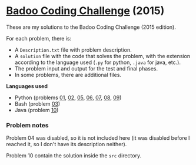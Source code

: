 # [Badoo Coding Challenge](http://challenge.badoo.com/) (2015)

These are my solutions to the Badoo Coding Challenge (2015 edition).

For each problem, there is:
- A `Description.txt` file with problem description.
- A `solution` file with the code that solves the problem, with the extension according to the language used (`.py` for python, `.java` for java, etc.).
- The problem input and output for the test and final phases.
- In some problems, there are additional files.


**Languages used**
- Python (problems [01](01-Pass_the_message), [02](02-Car_Park), [05](05-The_poor_chimpanzees), [06](06-Cheating_classes), [07](07-Seek_and_Destroy), [08](08-Weeping_weavers), [09](09-Hot_or_Not))
- Bash (problem [03](03-Pattern_matcher))
- Java (problem [10](10-Badoolization))


### Problem notes

Problem 04 was disabled, so it is not included here (it was disabled before I reached it, so I don't have its description neither).

Problem 10 contain the solution inside the `src` directory.
